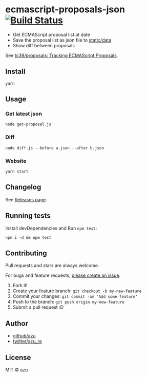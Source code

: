 # ecmascript-proposals-json [![Build Status](https://travis-ci.org/azu/ecmascript-proposals-json.svg?branch=master)](https://travis-ci.org/azu/ecmascript-proposals-json)

- Get ECMAScript proposal list at date
- Save the proposal list as json file to [static/data](static/data)
- Show diff between proposals

See [tc39/proposals: Tracking ECMAScript Proposals](https://github.com/tc39/proposals).

## Install

    yarn

## Usage

### Get latest json

    node get-proposal.js

### Diff

    node diff.js --before a.json --after b.json

### Website

    yarn start

## Changelog

See [Releases page](https://github.com/azu/ecmascript-proposals-json/releases).

## Running tests

Install devDependencies and Run `npm test`:

    npm i -d && npm test

## Contributing

Pull requests and stars are always welcome.

For bugs and feature requests, [please create an issue](https://github.com/azu/ecmascript-proposals-json/issues).

1. Fork it!
2. Create your feature branch: `git checkout -b my-new-feature`
3. Commit your changes: `git commit -am 'Add some feature'`
4. Push to the branch: `git push origin my-new-feature`
5. Submit a pull request :D

## Author

- [github/azu](https://github.com/azu)
- [twitter/azu_re](https://twitter.com/azu_re)

## License

MIT © azu
